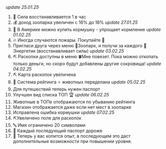*update 25.01.25*
1. 💪 Сила восстанавливается 1 в час
2. 💰 доход зоопарка увеличен с 16% до 18%
*update 27.01.25*
1. 🥣 В Америке можно купить кормушку - упрощает кормление
*update 01.02.25*
1. 🔥 Иногда случаются пожары. Покупайте 🧯
2. Пригласи друга через меню 🐇Зоопарк, и получи за каждого 🥫Энергетик (восстанавливает силы)
*update 03.02.25*
1. ⛏️ Раскопки доступны в меню 🍀Мне повезет. Пока можно откопать только деньги, но скоро будут добавлены другие сокровища!
*update 04.02.25*
1. ⛏️ Карта раскопок увеличена
2. 🐇 Система рейтинга ⭐ животных переделана
*update 05.02.25*
1. Для путешествий теперь нужен паспорт 
2. Улучшен вид списка ТОП 🏆
*update 06.02.25*
1. Животные в ТОПе отображаются по убыванию рейтинга
2. Магазин отображается даже если нет мест в зоопарке
3. Исправлена ошибка кормушки
*update 07.02.25*
1. ⛏️Увеличено поле для раскопок
2. 🔤 Имя ограничено 20 символами
3. 📔 Каждый последующий паспорт дороже
4. 🌟 Теперь у вас копится опыт, в последующем это даст дополнительные возможности при повышении уровня.